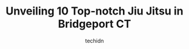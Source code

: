 ---
layout: ampstory
image: https://i0.wp.com/www.depkes.org/wp-content/uploads/2023/06/jiu-jitsu-0-in-bridgeport-ct-1685787544.jpeg?resize=640,853
author: techidn
featured: false
description: Discover the impressive array of Jiu Jitsu options in Bridgeport CT, where you can find 10 of the largest Jiu Jitsu establishments in the area. From renowned classics to hidden gems, Bridgep
title: Unveiling 10 Top-notch Jiu Jitsu in Bridgeport CT
cover:
   title: Unveiling 10 Top-notch Jiu Jitsu in Bridgeport CT
   subtitle: Rickpate
   background: https://www.depkes.org/wp-content/uploads/2023/06/jiu-jitsu-0-in-bridgeport-ct-1685787544.jpeg

pages: 
 - layout: thirds
   top: <h1>#1 Gracie Sports Brazilian Jiu-Jitsu Fairfield</h1>
   bottom: "<p>My son started the sport at the age of 4. In the first weeks, even the school teachers noticed the difference in his behavior.He didnt communicate very well, and every t</p>"
   background: https://www.depkes.org/wp-content/uploads/2023/06/jiu-jitsu-1-in-bridgeport-ct-1685787544.jpeg
   backgroundblur: true
 - layout: thirds
   top: <h1>#2 Cruvinel Brothers Academy</h1>
   bottom: "<p>A 5 star place to train in southern Connecticut. Multiple high level black belt instructors who are patient and detailed. This is a friendly and helpful environment with </p>"
   background: https://www.depkes.org/wp-content/uploads/2023/06/jiu-jitsu-2-in-bridgeport-ct-1685787545.jpeg
   cta:
      link: https://www.depkes.org/blog/unveiling-10-top-notch-jiu-jitsu-in-bridgeport-ct/
      text: Unveiling 10 Top-notch Jiu Jitsu in Bridgeport CT
 - layout: thirds
   top: <h1>#3 Hammer Jiu Jitsu</h1>
   bottom: "<p>1499 Post Rd #17, Fairfield, CT 06824, United States</p>"
   background: https://www.depkes.org/wp-content/uploads/2023/06/jiu-jitsu-3-in-bridgeport-ct-1685787545.jpeg
   cta:
      link: https://www.depkes.org/blog/unveiling-10-top-notch-jiu-jitsu-in-bridgeport-ct/
      text: Unveiling 10 Top-notch Jiu Jitsu in Bridgeport CT
 - layout: thirds
   top: <h1>#4 Icemans Martial Arts Academy</h1>
   bottom: "<p>588 Success Ave, Stratford, CT 06614, United States</p>"
   background: https://images.unsplash.com/photo-1604871000636-074fa5117945?ixlib=rb-4.0.3&ixid=MnwxMjA3fDB8MHxwaG90by1wYWdlfHx8fGVufDB8fHx8&auto=format&fit=crop&w=640&h=853&q=80
   cta:
      link: https://www.depkes.org/blog/unveiling-10-top-notch-jiu-jitsu-in-bridgeport-ct/
      text: Unveiling 10 Top-notch Jiu Jitsu in Bridgeport CT
 - layout: thirds
   top: <h1>#5 Elite Combatives Krav Maga</h1>
   bottom: "<p>35 Kings Hwy E, Fairfield, CT 06825, United States</p>"
   background: https://images.unsplash.com/photo-1609083590460-7b8cc0ca65f8?ixlib=rb-4.0.3&ixid=MnwxMjA3fDB8MHxwaG90by1wYWdlfHx8fGVufDB8fHx8&auto=format&fit=crop&w=640&h=853&q=80
   cta:
      link: https://www.depkes.org/blog/unveiling-10-top-notch-jiu-jitsu-in-bridgeport-ct/
      text: Unveiling 10 Top-notch Jiu Jitsu in Bridgeport CT
 - layout: thirds
   top: <h1>#6 Fit Club BJJ</h1>
   bottom: "<p>1496 Post Rd, Fairfield, CT 06824, United States</p>"
   background: https://images.unsplash.com/photo-1518640467707-6811f4a6ab73?ixlib=rb-4.0.3&ixid=MnwxMjA3fDB8MHxwaG90by1wYWdlfHx8fGVufDB8fHx8&auto=format&fit=crop&w=640&h=853&q=80
   cta:
      link: https://www.depkes.org/blog/unveiling-10-top-notch-jiu-jitsu-in-bridgeport-ct/
      text: Unveiling 10 Top-notch Jiu Jitsu in Bridgeport CT
 - layout: thirds
   top: <h1>#7 Marcelo Garcia Jiu-Jitsu Association Connecticut</h1>
   bottom: "<p>775 Wood Ave, Bridgeport, CT 06606, United States</p>"
   background: https://images.unsplash.com/photo-1547366785-564103df7e13?ixlib=rb-4.0.3&ixid=MnwxMjA3fDB8MHxwaG90by1wYWdlfHx8fGVufDB8fHx8&auto=format&fit=crop&w=640&h=853&q=80
   cta:
      link: https://www.depkes.org/blog/unveiling-10-top-notch-jiu-jitsu-in-bridgeport-ct/
      text: Unveiling 10 Top-notch Jiu Jitsu in Bridgeport CT
 - layout: thirds
   middle: Continue reading...
   background: https://images.unsplash.com/photo-1510906594845-bc082582c8cc?ixlib=rb-4.0.3&ixid=MnwxMjA3fDB8MHxwaG90by1wYWdlfHx8fGVufDB8fHx8&auto=format&fit=crop&w=640&h=853&q=80
   cta:
      link: https://www.depkes.org/blog/unveiling-10-top-notch-jiu-jitsu-in-bridgeport-ct/
      text: Unveiling 10 Top-notch Jiu Jitsu in Bridgeport CT
      
---